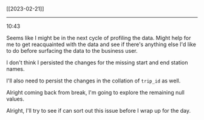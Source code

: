 [[2023-02-21]]

---
10:43

Seems like I might be in the next cycle of profiling the data. Might help for me to get reacquainted with the data and see if there's anything else I'd like to do before surfacing the data to the business user.

I don't think I persisted the changes for the missing start and end station names.

I'll also need to persist the changes in the collation of `trip_id` as well.

Alright coming back from break, I'm going to explore the remaining null values.

Alright, I'll try to see if can sort out this issue before I wrap up for the day.


